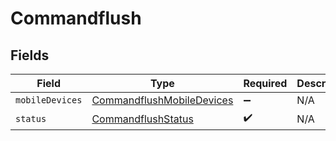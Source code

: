 # Commandflush


## Fields

| Field                                                                         | Type                                                                          | Required                                                                      | Description                                                                   |
| ----------------------------------------------------------------------------- | ----------------------------------------------------------------------------- | ----------------------------------------------------------------------------- | ----------------------------------------------------------------------------- |
| `mobileDevices`                                                               | [CommandflushMobileDevices](../../models/shared/commandflushmobiledevices.md) | :heavy_minus_sign:                                                            | N/A                                                                           |
| `status`                                                                      | [CommandflushStatus](../../models/shared/commandflushstatus.md)               | :heavy_check_mark:                                                            | N/A                                                                           |